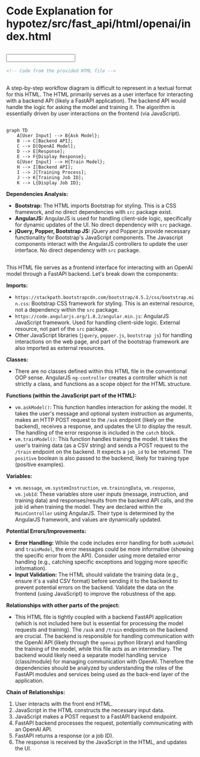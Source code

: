 # Code Explanation for hypotez/src/fast_api/html/openai/index.html

## <input code>

```html
<!-- Code from the provided HTML file -->
```

## <algorithm>

A step-by-step workflow diagram is difficult to represent in a textual format for this HTML. The HTML primarily serves as a user interface for interacting with a backend API (likely a FastAPI application). The backend API would handle the logic for asking the model and training it.  The algorithm is essentially driven by user interactions on the frontend (via JavaScript).


## <mermaid>

```mermaid
graph TD
    A[User Input] --> B{Ask Model};
    B --> C[Backend API];
    C --> D[OpenAI Model];
    D --> E[Response];
    E --> F{Display Response};
    G[User Input] --> H{Train Model};
    H --> I[Backend API];
    I --> J[Training Process];
    J --> K[Training Job ID];
    K --> L{Display Job ID};
```

**Dependencies Analysis:**

* **Bootstrap:** The HTML imports Bootstrap for styling. This is a CSS framework, and no direct dependencies with `src` package exist.
* **AngularJS:** AngularJS is used for handling client-side logic, specifically for dynamic updates of the UI. No direct dependency with `src` package.
* **jQuery, Popper, Bootstrap JS:** jQuery and Popper.js provide necessary functionality for Bootstrap's JavaScript components. The Javascript components interact with the AngularJS controllers to update the user interface. No direct dependency with `src` package.


## <explanation>

This HTML file serves as a frontend interface for interacting with an OpenAI model through a FastAPI backend.  Let's break down the components:

**Imports:**

* `https://stackpath.bootstrapcdn.com/bootstrap/4.5.2/css/bootstrap.min.css`: Bootstrap CSS framework for styling.  This is an external resource, not a dependency within the `src` package.
* `https://code.angularjs.org/1.8.2/angular.min.js`: AngularJS JavaScript framework. Used for handling client-side logic.  External resource, not part of the `src` package.
* Other JavaScript libraries (`jquery`, `popper.js`, `bootstrap js`) for handling interactions on the web page, and part of the bootstrap framework are also imported as external resources.


**Classes:**

* There are no classes defined within this HTML file in the conventional OOP sense.  AngularJS `ng-controller` creates a controller which is not strictly a class, and functions as a scope object for the HTML structure.


**Functions (within the JavaScript part of the HTML):**

* `vm.askModel()`: This function handles interaction for asking the model. It takes the user's message and optional system instruction as arguments, makes an HTTP POST request to the `/ask` endpoint (likely on the backend), receives a response, and updates the UI to display the result. The handling of the error response is included in the `catch` block.
* `vm.trainModel()`: This function handles training the model. It takes the user's training data (as a CSV string) and sends a POST request to the `/train` endpoint on the backend.  It expects a `job_id` to be returned. The `positive` boolean is also passed to the backend, likely for training type (positive examples).


**Variables:**

* `vm.message`, `vm.systemInstruction`, `vm.trainingData`, `vm.response`, `vm.jobId`: These variables store user inputs (message, instruction, and training data) and responses/results from the backend API calls, and the job id when training the model.  They are declared within the `MainController` using AngularJS.  Their type is determined by the AngularJS framework, and values are dynamically updated.


**Potential Errors/Improvements:**

* **Error Handling:** While the code includes error handling for both `askModel` and `trainModel`, the error messages could be more informative (showing the specific error from the API).  Consider using more detailed error handling (e.g., catching specific exceptions and logging more specific information).
* **Input Validation:**  The HTML should validate the training data (e.g., ensure it's a valid CSV format) before sending it to the backend to prevent potential errors on the backend.  Validate the data on the frontend (using JavaScript) to improve the robustness of the app.

**Relationships with other parts of the project:**

* This HTML file is tightly coupled with a backend FastAPI application (which is not included here but is essential for processing the model requests and training). The `/ask` and `/train` endpoints on the backend are crucial.  The backend is responsible for handling communication with the OpenAI API (likely through the `openai` python library) and handling the training of the model, while this file acts as an intermediary. The backend would likely need a separate model handling service (class/module) for managing communication with OpenAI.  Therefore the dependencies should be analyzed by understanding the roles of the FastAPI modules and services being used as the back-end layer of the application.

**Chain of Relationships:**
1. User interacts with the front end HTML.
2. JavaScript in the HTML constructs the necessary input data.
3. JavaScript makes a POST request to a FastAPI backend endpoint.
4. FastAPI backend processes the request, potentially communicating with an OpenAI API.
5. FastAPI returns a response (or a job ID).
6. The response is received by the JavaScript in the HTML, and updates the UI.